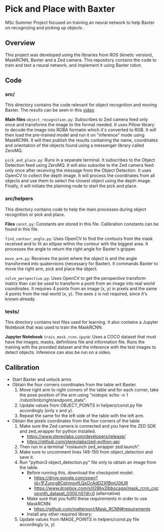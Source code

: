 # Pick and Place with Baxter
MSc Summer Project focused on training an neural network to help Baxter on recognizing and picking up objects.

## Overview
This project was developed using the libraries from ROS (kinetic version), MaskRCNN, Baxter and a Zed camera. This repository contains the code to train and test a neural network, and implement it using Baxter robot.

## Code
### src/
This directory contains the code relevant for object recognition and moving Baxter. The results can be seen in this [video](
https://drive.google.com/open?id=1-OxU4u6b8uU-HMpl7ZBVf1AdtI8kVSbB)

**Main files**
`object_recognition.py`: Subscribes to Zed camera feed only once and transforms the image to the format needed. It uses Pillow library to decode the image into RGBA formatm which it's converted to RGB. It will then load the pre-trained model and run it on "inference" mode using MaskRCNN. It will then publish the results containing the name, coordinates and orientation of the objects found using a messenger library called ZeroMQ.

`pick_and_place.py`: Runs in a separate terminal. It subscribes to the Object Detection feed using ZeroMQ. It will also subsribe to the Zed camera feed only once after receiving the message from the Object Detection. It uses OpenCV to collect the depth image. It will process the coordinates from all objects and use them to select the closest object using the depth image. Finally, it will initiate the planning node to start the pick and place.

### src/helpers
This directory contains code to help the main processes during object recognition or pick and place.

**Files**
`const.py`: Constants are stored in this file. Calibration constants can be found in this file. 

`find_contour_angle.py`: Uses OpenCV to find the contours from the mask received and to fit an ellipse within the contour with the biggest area. It processes the angle to return the right angle for Baxter's gripper.

`move_arm.py`: Receives the point where the object is and the angle transformed into quaternions (necessary for Baxter). It commands Baxter to move the right arm, pick and place the object.

`solve_perspective.py`: Uses OpenCV to get the perspective transform matrix than can be used to transform a point from an image into real world coordinates. It requires 4 points from an image (x, y) in pixels and the same 4 points from the real world (x, y). The axes z is not required, since it's known already.

### tests/
This directory contains test files used for learning. It also contains a Jupyter Notebook that was used to train the MaskRCNN. 

**Jupyter Notebook**
`train_mask_rcnn.ipynb`: Uses a COCO dataset that must have the images, masks, definitions file and information file. Runs the training with the provided dataset and the inference with the test images to detect objects. Inference can also be run on a video. 

## Calibration 
- Start Baxter and untuck arms
- Obtain the four corners coordinates from the table wrt Baxter.
    1. Move right arm to right corners of the table and for each corner, take the pose position of the arm using "rostopic echo -n 1 /robot/limb/right/endpoint_state".
    2. Update values from OBJECT_POINTS in helpers/const.py file accordingly (only x and y).
    3. Repeat the same for the left side of the table with the left arm.
- Obtain the pixels coordinates from the four corners of the table
    1. Make sure the Zed camera is connected and you have the ZED SDK and zed_wrapper for python installed.
        - https://www.stereolabs.com/developers/release/
        - https://github.com/stereolabs/zed-python-api 
    2. Then run in a terminal "roslaunch zed_wrapper zed.launch".
    3. Make sure to uncomment lines 149-150 from object_detection and save it.
    4. Run "python3 object_detection.py" file only to obtain an image from the table.
        - Before running this, download the checkpoint model: 
            - https://drive.google.com/open?id=1FZuncg8CphmovfLQxOcAdDZXfBmU0tUR
            - https://www.dropbox.com/s/ll28by2lbbocagq/mask_rcnn_cocosynth_dataset_0300.h5?dl=0 (alternative)
        - Make sure that you fullfil these requirements in order to use MaskRCNN:
            - https://github.com/matterport/Mask_RCNN#requirements
        - Install any other required library:
    5. Update values from IMAGE_POINTS in helpers/const.py file accordingly (x, y)



